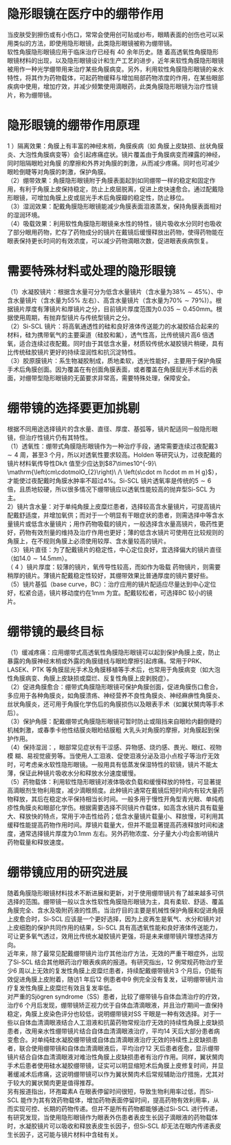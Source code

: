 # 隐形眼镜在医疗中的绷带作用  
当皮肤受到擦伤或有小伤口，常常会使用创可贴或纱布，眼睛表面的创伤也可以采用类似的方法，即使用隐形眼镜，此类隐形眼镜被称为绷带镜。  
软性角膜隐形眼镜应用于临床治疗已经有 40  余年历史。随 着高透氧性角膜隐形眼镜材料的出现，以及隐形眼镜设计和生产工艺的进步，近年来软性角膜隐形眼镜被用作一种光学绷带用来治疗某些角膜病变。另外，利用软性角膜隐形眼镜的亲水特性，将其作为药物载体，可起药物缓释与增加局部药物浓度的作用，在某些眼部疾病中使用，增加疗效，并减少频繁使用滴眼药，此类角膜隐形眼镜为治疗性镜片，称为绷带镜。  
#  隐形眼镜的绷带作用原理  
1 ）隔离效果：角膜上有丰富的神经末梢，角膜疾病（如 角膜上皮缺损、丝状角膜炎、大泡性角膜病变等）会引起疼痛症状。镜片覆盖由于角膜病变而裸露的神经，同时阻隔眼睑对角膜 的摩擦和外界对角膜的刺激，从而减少疼痛。同时也可减少眼睑倒睫等对角膜的刺激，保护角膜。  
（2）绷带效果：角膜隐形眼镜附于角膜表面起到如同绷带一样的稳定和固定作用，有利于角膜上皮保持稳定，防止上皮层脱离，促进上皮快速愈合。通过配戴隐形眼镜，可增加角膜上皮或屈光手术后角膜瓣的稳定性，防止移位。  
（3）湿润效果：配戴角膜隐形眼镜能减少角膜表面泪液蒸发，保持角膜表面相对的湿润环境。  
（4）吸载效果：利用软性角膜隐形眼镜亲水性的特性，镜片吸收水分同时也吸收了部分眼用药物，贮存了药物成分的镜片在戴镜后缓慢释放出药物，使得药物能在眼表保持更长时间的有效浓度，可以减少药物滴眼次数，促进眼表疾病恢复。  
#  需要特殊材料或处理的隐形眼镜  
（1）水凝胶镜片：根据含水量可分为低含水量镜片（含水量为$38\%\sim45\%$）、中含水量镜片（含水量为$55\%$ 左右）、高含水量镜片（含水量为$70\%\sim79\%)$）。根据镜片厚度有薄镜片和厚镜片之分，目前镜片厚度范围为$0.035\sim0.450\mathrm{mm}$。根据使用周期，有抛弃型镜片与传统型镜片之分。  
（2）Si-SCL 镜片：将高氧通透性的硅和良好液体传送能力的水凝胶结合起来的材料，硅为携带氧气的主要渠道（硅胶和氟），透气性高，比传统镜片高6 倍透氧，适合连续过夜配戴。同时由于其低含水量，材质较传统水凝胶镜片稍硬，具有比传统硅胶镜片更好的持续湿润性和抗沉淀特性。  
（3）胶原膜镜片：系生物凝胶制成，质地柔软，透光性能好，主要用于保护角膜手术后角膜创面。因为覆盖在有创面角膜表面，或者覆盖在角膜屈光手术后的表面，对绷带型隐形眼镜的无菌要求非常高，需要特殊处理，保障安全。  
#  绷带镜的选择要更加挑剔  
根据不同用途选择镜片的含水量、直径、厚度、基弧等，镜片配适同一般隐形眼镜，但治疗性镜片仍有其特性。  
（1）透氧性：绷带式角膜隐形眼镜作为一种治疗手段，通常需要连续过夜配戴$3\sim4$ 周，甚至3 个月，所以对透氧性要求较高。Holden 等研究认为，过夜配戴的镜片材料氧传导性$\mathrm{Dk/t}$ 值至少应达到$87\times10^{-9}\ \mathrm{\left(cm\cdotmolO_{2}\right)\ /\ \left(s\cdot m l\cdot m m H g}$），才能使过夜配戴时角膜水肿率不超过$4\%$。Si-SCL 镜片透氧率是传统的$5\sim6$ 倍，且质地较硬，所以很多情况下绷带镜应以透氧性能较高的抛弃型Si-SCL 为主。  
2）镜片含水量：对于单纯角膜上皮糜烂患者，选择较高含水量镜片，可提高镜片配戴舒适度，并增加氧供；而对于一个明显有干眼症状的患者，则需选择中等含水量镜片或低含水量镜片；用作药物吸载的镜片，一般选择含水量高镜片，吸药性更好，药物有效剂量的维持及治疗作用也更好；薄的低含水镜片可使用在比较规则的角膜上，在不规则角膜上必须使用较厚、含水量较高的镜片。  
（3）镜片直径：为了配戴镜片的稳定性，中心定位良好，宜选择偏大的镜片直径（如$14.0\sim14.5\mathrm{mm}$）。  
（ 4 ）镜片厚度：较薄的镜片，氧传导性较高，而如作为吸载 药物镜片，则需要稍厚的镜片。薄镜片配戴稳定性较好，其绷带效果比普通厚度的镜片要好些。  
（5）镜片基弧（base curve，BC）：治疗应用的镜片配适应尽量达到中心定位好，松紧合适，镜片移动度约在$1\mathrm{mm}$ 为宜。配戴较松者，可选择BC 较小的镜片。  
#  绷带镜的最终目标  
（1）缓减疼痛：应用绷带式高透氧性角膜隐形眼镜可以起到保护角膜上皮，防止暴露的角膜神经末梢或外露的角膜缝线与眼睑摩擦引起疼痛。常用于PRK、LASEK、PTK 等角膜屈光手术及角膜移植等手术后，也常用于角膜病变（如大泡性角膜病变、角膜上皮缺损或糜烂、反复性角膜上皮剥脱症）。  
（2）促进角膜愈合：绷带式角膜隐形眼镜可保护角膜创面，促进角膜伤口愈合，多应用于各种角膜炎，如角膜溃疡、神经营养不良性角膜炎、神经麻痹性角膜炎、丝状角膜炎，还可用于角膜化学伤后的角膜损伤以及眼表手术（如翼状胬肉等手术后）。  
（3）保护角膜：配戴绷带式角膜隐形眼镜可暂时防止或阻挡来自眼睑内翻倒睫的机械刺激，或春季卡他性结膜炎眼睑结膜粗 大乳头对角膜的摩擦，对角膜起到保护作用。  
（4）保持湿润：，眼部常见症状有干涩感、异物感、烧灼感、畏光、眼红、视物模 糊、易视觉疲劳等。当使用人工泪液、促使泪液分泌及泪小点栓子等治疗无效时，可考虑亲水软性隐形眼镜。一般用具有低蒸发保湿特性的软镜，镜片不能太薄，保证此种镜片吸收水分和释放水分速度缓慢。  
（5）药物载体：利用软性隐形眼镜对液体吸收负载和缓慢释放的特性，可显著提高滴眼剂生物利用度，减少滴眼频度。此种镜片通常在戴镜后短时间内有较大量药物释放，其后在稳定水平保持相当长时间。一般多用于慢性开角型青光眼、单纯疱疹性角膜炎和眼部化学伤。根据需要选择不同镜片作载体，如高含水镜片具有载量大、释放快的特点，常用于冲击性给药；低含水量镜片载量小、释放慢，可利用其缓释性能提高药物作用时间。厚镜片载量大，但并不能显著提高药液释放时间和速度，通常选择镜片厚度为$0.1\mathrm{mm}$ 左右。另外药物浓度、分子量大小均会影响镜片药物载量和释放速度。  
#  绷带镜应用的研究进展  
随着角膜隐形眼镜材料技术不断进展和更新，对于使用绷带镜片有了越来越多可供选择的范围。绷带镜一般以含水性软性角膜隐形眼镜为主，具有柔软、舒适、覆盖角膜完全、含水及吸附药液的性质。当治疗目的主要是机械性保护角膜和促进角膜上皮愈合时，Si-SCL 应该是一个更好选择，因为上皮再生是氧气、水分和镜片对上皮细胞的保护共同作用的结果，Si-SCL 具有高透氧性能和良好液体传送能力，可让更多氧气透过，效用比传统水凝胶镜片更强，将是未来绷带镜片理想选择方向。  
近年来，除了最常见配戴绷带镜片治疗其他治疗方法，无效的严重干眼症外，出现了Si-SCL 结合其他眼药治疗眼表疾病的报道。有研究指出，12 例常规药物治疗至少6 周以上无效的复发性角膜上皮糜烂患者，持续配戴绷带镜片3 个月后，仍能有效促进角膜上皮附着，随访1 年后12 例患者中9 例完全没有复发，证明绷带镜片治疗复发性角膜上皮糜烂有效且复发率低。  
对严重的Sjögren syndrome（SS）患者，比较了绷带镜与自体血清治疗的疗效，治疗6 个月后发现，绷带镜矫正视力优于自体血清滴眼液，并且治疗期间一直保持稳定，角膜上皮染色评分也较低，说明绷带镜对SS 干眼是一种有效选择。对于一些以自体血清滴眼液结合人工泪液和抗菌药物常规治疗无效的持续性角膜上皮缺损患者，改用亲水性绷带镜片结合自体血清滴眼液治疗，平均14 天后大部分患者病变愈合。对单纯硅水凝胶绷带镜或自体血清滴眼液治疗无效的持续性上皮缺损患者，联合使用绷带镜和自体血清滴眼液后，平均治疗12 天后患者痊愈，显示绷带镜片结合自体血清滴眼液对难治性角膜上皮缺损患者有治疗作用。同样，翼状胬肉手术后患者使用硅水凝胶绷带镜，证实可以明显缩短术后角膜上皮修复时间，并显著缓减术后疼痛，这说明绷带镜可以作为翼状胬肉术后常规辅助治疗措施，尤其对于较大的翼状胬肉更是值得推荐。  
另有报道指出，环孢霉素A 在眼表停留时间很短，导致生物利用率过低，而Si-SCL 能作为其有效药物载体，增加药物表面停留时间，提高药物有效利用率，从而实现可控、长期的药物传递。但并不是所有药物都能够通过Si-SCL 进行传递，有研究发现，当使用隐形眼镜作为眼表外伤患者表皮生长因子滴眼液的药物载体时，水凝胶镜片可以吸收和释放表皮生长因子，但Si-SCL 却无法在眼内传递表皮生长因子，这可能与镜片材料中含硅有关。  